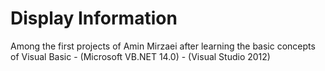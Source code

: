 # Display Information

Among the first projects of Amin Mirzaei after learning the basic concepts of Visual Basic - (Microsoft VB.NET 14.0) - (Visual Studio 2012)

